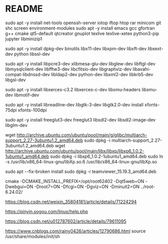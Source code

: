 <!-- README.md --- 
;; 
;; Description: 
;; Author: Hongyi Wu(吴鸿毅)
;; Email: wuhongyi@qq.com 
;; Created: 六 7月 17 21:37:37 2021 (+0800)
;; Last-Updated: 日 7月 18 18:51:26 2021 (+0800)
;;           By: Hongyi Wu(吴鸿毅)
;;     Update #: 44
;; URL: http://wuhongyi.cn -->

# README


sudo apt -y install net-tools openssh-server iotop iftop htop rar minicom git shc screen environment-modules
sudo apt -y install emacs gcc gfortran g++ cmake qt5-default qtcreator gnuplot texlive texlive-xetex python3-pip jupyter libminizip1


sudo apt -y install dpkg-dev binutils libx11-dev libxpm-dev libxft-dev libxext-dev python libssl-dev

sudo apt -y install libpcre3-dev xlibmesa-glu-dev libglew-dev libftgl-dev libmysqlclient-dev libfftw3-dev libcfitsio-dev libgraphviz-dev libavahi-compat-libdnssd-dev libldap2-dev python-dev libxml2-dev libkrb5-dev libgsl-dev 

sudo apt -y install libxerces-c3.2 libxerces-c-dev libxmu-headers libxmu-dev libmotif-dev

sudo apt -y install libreadline-dev libgtk-3-dev libgtk2.0-dev install xfonts-75dpi xfonts-100dpi

sudo apt -y install freeglut3-dev freeglut3 libsdl2-dev libsdl2-image-dev libglm-dev


wget http://archive.ubuntu.com/ubuntu/pool/main/g/glibc/multiarch-support_2.27-3ubuntu1.2_amd64.deb
sudo dpkg -i multiarch-support_2.27-3ubuntu1.2_amd64.deb
wget http://archive.ubuntu.com/ubuntu/pool/main/libx/libxp/libxp6_1.0.2-1ubuntu1_amd64.deb
sudo dpkg -i libxp6_1.0.2-1ubuntu1_amd64.deb
sudo ln -s /usr/lib/x86_64-linux-gnu/libXp.so.6 /usr/lib/x86_64-linux-gnu/libXp.so




sudo apt --fix-broken install
sudo dpkg -i teamviewer_15.19.3_amd64.deb


cmake -DCMAKE_INSTALL_PREFIX=/opt/root62402 -Dqt5web=ON -Dwebgui=ON -Droot7=ON -Dfcgi=ON -Dgviz=ON -Dminuit2=ON ../root-6.24.02/


https://blog.csdn.net/weixin_35804181/article/details/71224294


https://pinyin.sogou.com/linux/help.php

https://blog.csdn.net/u012787602/article/details/79611095



https://www.cnblogs.com/rainy0426/articles/12790686.html
source /usr/share/modules/init/sh


<!-- README.md ends here -->
